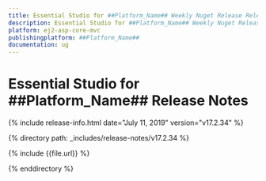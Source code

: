 ```yaml
---
title: Essential Studio for ##Platform_Name## Weekly Nuget Release Release Notes  
description: Essential Studio for ##Platform_Name## Weekly Nuget Release Release Notes  
platform: ej2-asp-core-mvc
publishingplatform: ##Platform_Name##
documentation: ug
---
```


# Essential Studio for  ##Platform_Name##  Release Notes  

{% include release-info.html date="July 11, 2019"   version="v17.2.34"  %} 

{% directory path: _includes/release-notes/v17.2.34 %}

{% include {{file.url}} %}

{% enddirectory %}

